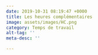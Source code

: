 ```yaml
---
date: 2019-10-31 08:19:47 +0000
title: Les heures complémentaires
image: assets/images/HC.png
category: Temps de travail
alt-tag: ''
meta-desc: ''

---
```

